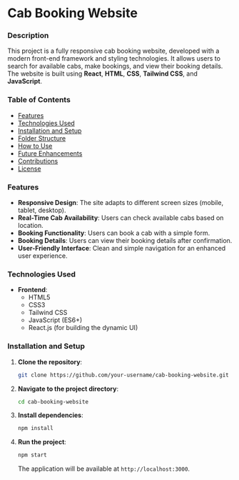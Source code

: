 # Cab Booking Website

### Description
This project is a fully responsive cab booking website, developed with a modern front-end framework and styling technologies. It allows users to search for available cabs, make bookings, and view their booking details. The website is built using **React**, **HTML**, **CSS**, **Tailwind CSS**, and **JavaScript**.

### Table of Contents
- [Features](#features)
- [Technologies Used](#technologies-used)
- [Installation and Setup](#installation-and-setup)
- [Folder Structure](#folder-structure)
- [How to Use](#how-to-use)
- [Future Enhancements](#future-enhancements)
- [Contributions](#contributions)
- [License](#license)

### Features
- **Responsive Design**: The site adapts to different screen sizes (mobile, tablet, desktop).
- **Real-Time Cab Availability**: Users can check available cabs based on location.
- **Booking Functionality**: Users can book a cab with a simple form.
- **Booking Details**: Users can view their booking details after confirmation.
- **User-Friendly Interface**: Clean and simple navigation for an enhanced user experience.

### Technologies Used
- **Frontend**: 
  - HTML5
  - CSS3
  - Tailwind CSS
  - JavaScript (ES6+)
  - React.js (for building the dynamic UI)
  
### Installation and Setup
1. **Clone the repository**:
    ```bash
    git clone https://github.com/your-username/cab-booking-website.git
    ```
2. **Navigate to the project directory**:
    ```bash
    cd cab-booking-website
    ```
3. **Install dependencies**:
    ```bash
    npm install
    ```
4. **Run the project**:
    ```bash
    npm start
    ```
    The application will be available at `http://localhost:3000`.
